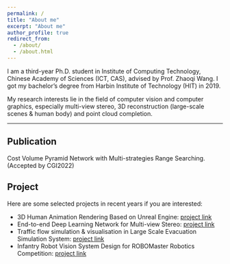 ```yaml
---
permalink: /
title: "About me"
excerpt: "About me"
author_profile: true
redirect_from: 
  - /about/
  - /about.html
---
```


I am a third-year Ph.D. student in Institute of Computing Technology, Chinese Academy of Sciences (ICT, CAS), advised by Prof. Zhaoqi Wang. I got my bachelor’s degree from Harbin Institute of Technology (HIT) in 2019.

My research interests lie in the field of computer vision and computer graphics, especially multi-view stereo, 3D reconstruction (large-scale scenes & human body) and point cloud completion.

------

## Publication

Cost Volume Pyramid Network with Multi-strategies Range Searching.  (Accepted by CGI2022)



## Project

Here are some selected projects in recent years if you are interested:

+ 3D Human Animation Rendering Based on Unreal Engine: [project link](https://github.com/SibylGao/HumanRendering-UE4.git)
+ End-to-end Deep Learning Network for Multi-view Stereo: [project link](https://github.com/SibylGao/MSCVP-MVSNet.git)
+ Traffic flow simulation & visualisation in Large Scale Evacuation Simulation System: [project link](https://github.com/SibylGao/Car-Simulation.git)
+ Infantry Robot Vision System Design for ROBOMaster Robotics Competition: [project link](https://github.com/SibylGao/Vision-system.git)
